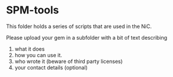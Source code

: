 # SPM-tools

This folder holds a series of scripts that are used in the NiC.

Please upload your gem in a subfolder with a bit of text describing
1) what it does
2) how you can use it.
3) who wrote it (beware of third party licenses)
4) your contact details (optional)
